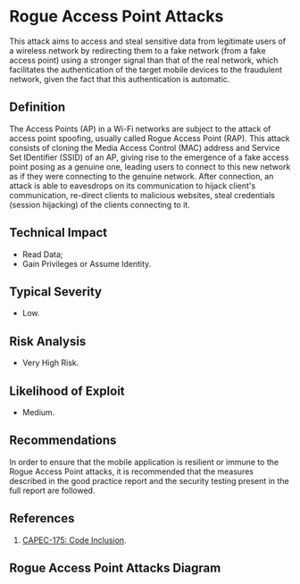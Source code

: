 # Rogue Access Point Attacks

This attack aims to access and steal sensitive data from legitimate users of a wireless network by redirecting them to a fake network (from a fake access point) using a stronger signal than that of the real network, which facilitates the authentication of the target mobile devices to the fraudulent network, given the fact that this authentication is automatic.

## Definition

 The Access Points (AP) in a Wi-Fi networks are subject to the attack of access point spoofing, usually called Rogue Access Point (RAP). This attack consists of cloning the Media Access Control (MAC) address and Service Set IDentifier (SSID) of an AP, giving rise to the emergence of a fake access point posing as a genuine one, leading users to connect to this new network as if they were connecting to the genuine network. After connection, an attack is able to eavesdrops on its communication to hijack client's communication, re-direct clients to malicious websites, steal credentials (session hijacking) of the clients connecting to it.
 
## Technical Impact

* Read Data;
* Gain Privileges or Assume Identity.

## Typical Severity

* Low.

## Risk Analysis

  * Very High Risk.

## Likelihood of Exploit

  * Medium.

## Recommendations

In order to ensure that the mobile application is resilient or immune to the Rogue Access Point attacks, it is recommended that the measures described in the good practice report and the security testing present in the full report are followed.

## References
1. [CAPEC-175: Code Inclusion](https://capec.mitre.org/data/definitions/175.html).

## Rogue Access Point Attacks Diagram

